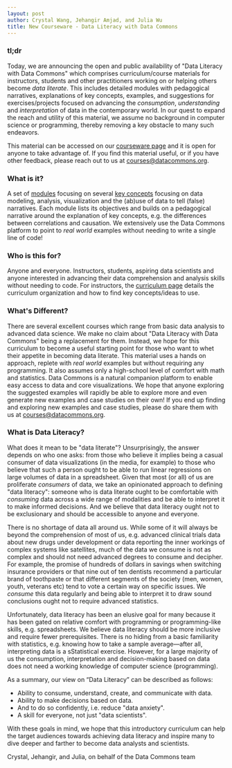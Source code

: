 ```yaml
---
layout: post
author: Crystal Wang, Jehangir Amjad, and Julia Wu
title: New Courseware - Data Literacy with Data Commons
---
```


### tl;dr

Today, we are announcing the open and public availability of "Data Literacy with Data Commons" which comprises curriculum/course materials for instructors, students and other practitioners working on or helping others become _data literate_. This includes detailed modules with pedagogical narratives, explanations of key concepts, examples, and suggestions for exercises/projects focused on advancing the _consumption_, _understanding_ and _interpretation_ of data in the contemporary world. In our quest to expand the reach and utility of this material, we assume no background in computer science or programming, thereby removing a key obstacle to many such endeavors.

This material can be accessed on our [courseware page](/courseware/data_literacy/course_materials.html) and it is open for anyone to take advantage of. If you find this material useful, or if you have other feedback, please reach out to us at [courses@datacommons.org](mailto:courses@datacommons.org).

### What is it?

A set of [modules](/courseware/data_literacy/course_materials.html#modules) focusing on several [key concepts](/courseware/data_literacy/topics.html#key-themes) focusing on data modeling, analysis, visualization and the (ab)use of data to tell (false) narratives. Each module lists its objectives and builds on a pedagogical narrative around the explanation of key concepts, e.g. the differences between correlations and causation. We extensively use the Data Commons platform to point to _real world_ examples without needing to write a single line of code!  

### Who is this for?

Anyone and everyone. Instructors, students, aspiring data scientists and anyone interested in advancing their data comprehension and analysis skills without needing to code. For instructors, the [curriculum page](/courseware/data_literacy/course_materials.html) details the curriculum organization and how to find key concepts/ideas to use.

### What's Different?

There are several excellent courses which range from basic data analysis to advanced data science. We make no claim about "Data Literacy with Data Commons" being a replacement for them. Instead, we hope for this curriculum to become a useful starting point for those who want to whet their appetite in becoming data literate. This material uses a hands on approach, replete with _real world_ examples but without requiring any programming. It also assumes only a high-school level of comfort with math and statistics. Data Commons is a natural companion platform to enable easy access to data and core visualizations. We hope that anyone exploring the suggested examples will rapidly be able to explore more and even generate new examples and case studies on their own! If you end up finding and exploring new examples and case studies, please do share them with us at [courses@datacommons.org](mailto:courses@datacommons.org).

### What is Data Literacy?

What does it mean to be "data literate"? Unsurprisingly, the answer depends on who one asks: from those who believe it implies being a casual consumer of data visualizations (in the media, for example) to those who believe that such a person ought to be able to run linear regressions on large volumes of data in a spreadsheet. Given that most (or all) of us are proliferate _consumers_ of data, we take an opinionated approach to defining "data literacy": someone who is data literate ought to be comfortable with _consuming_ data across a wide range of modalities and be able to interpret it to make informed decisions. And we believe that data literacy ought not to be exclusionary and should be accessible to anyone and everyone.

There is no shortage of data all around us. While some of it will always be beyond the comprehension of most of us, e.g. advanced clinical trials data about new drugs under development or data reporting the inner workings of complex systems like satellites, much of the data we consume is not as complex and should not need advanced degrees to consume and decipher. For example, the promise of hundreds of dollars in savings when switching insurance providers or that nine out of ten dentists recommend a particular brand of toothpaste or that different segments of the society (men, women, youth, veterans etc) tend to vote a certain way on specific issues. We _consume_ this data regularly and being able to interpret it to draw sound conclusions ought not to require advanced statistics.

Unfortunately, data literacy has been an elusive goal for many because it has been gated on relative comfort with programming or programming-like skills, e.g. spreadsheets. We believe data literacy should be more inclusive and require fewer prerequisites. There is no hiding from a basic familiarity with statistics, e.g. knowing how to take a sample average—after all, interpreting data is a sStatistical exercise. However, for a large majority of us the consumption, interpretation and decision-making based on data does not need a working knowledge of computer science (programming).

As a summary, our view on “Data Literacy” can be described as follows:

* Ability to consume, understand, create, and communicate with data.
* Ability to make decisions based on data.
* And to do so confidently, i.e. reduce "data anxiety".
* A skill for everyone, not just "data scientists".

With these goals in mind, we hope that this introductory curriculum can help the target audiences towards achieving data literacy and inspire many to dive deeper and farther to become data analysts and scientists.

Crystal, Jehangir, and Julia, on behalf of the Data Commons team
